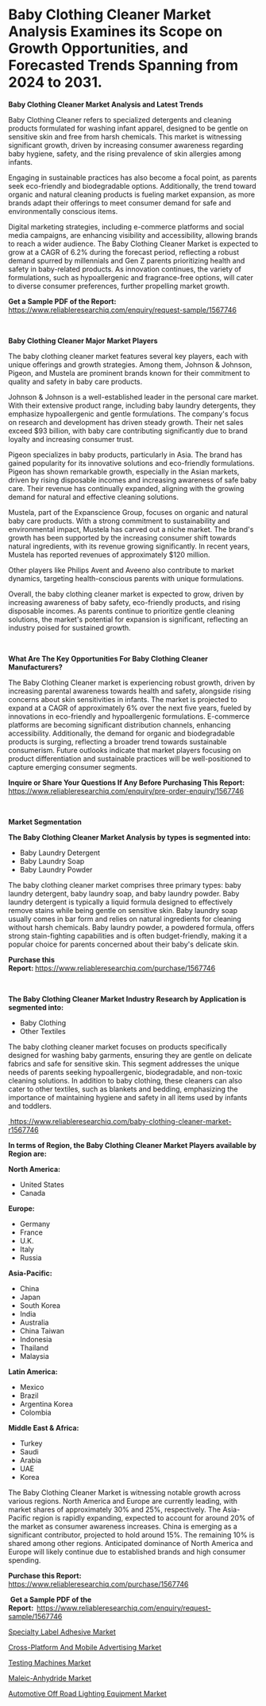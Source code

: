 <p><h1>Baby Clothing Cleaner Market Analysis Examines its Scope on Growth Opportunities, and Forecasted Trends Spanning from 2024 to 2031.</h1></p><p><strong>Baby Clothing Cleaner Market Analysis and Latest Trends</strong></p>
<p><p>Baby Clothing Cleaner refers to specialized detergents and cleaning products formulated for washing infant apparel, designed to be gentle on sensitive skin and free from harsh chemicals. This market is witnessing significant growth, driven by increasing consumer awareness regarding baby hygiene, safety, and the rising prevalence of skin allergies among infants. </p><p>Engaging in sustainable practices has also become a focal point, as parents seek eco-friendly and biodegradable options. Additionally, the trend toward organic and natural cleaning products is fueling market expansion, as more brands adapt their offerings to meet consumer demand for safe and environmentally conscious items. </p><p>Digital marketing strategies, including e-commerce platforms and social media campaigns, are enhancing visibility and accessibility, allowing brands to reach a wider audience. The Baby Clothing Cleaner Market is expected to grow at a CAGR of 6.2% during the forecast period, reflecting a robust demand spurred by millennials and Gen Z parents prioritizing health and safety in baby-related products. As innovation continues, the variety of formulations, such as hypoallergenic and fragrance-free options, will cater to diverse consumer preferences, further propelling market growth.</p></p>
<p><strong>Get a Sample PDF of the Report:&nbsp;</strong> <a href="https://www.reliableresearchiq.com/enquiry/request-sample/1567746">https://www.reliableresearchiq.com/enquiry/request-sample/1567746</a></p>
<p>&nbsp;</p>
<p><strong>Baby Clothing Cleaner Major Market Players</strong></p>
<p><p>The baby clothing cleaner market features several key players, each with unique offerings and growth strategies. Among them, Johnson & Johnson, Pigeon, and Mustela are prominent brands known for their commitment to quality and safety in baby care products.</p><p>Johnson & Johnson is a well-established leader in the personal care market. With their extensive product range, including baby laundry detergents, they emphasize hypoallergenic and gentle formulations. The company's focus on research and development has driven steady growth. Their net sales exceed $93 billion, with baby care contributing significantly due to brand loyalty and increasing consumer trust.</p><p>Pigeon specializes in baby products, particularly in Asia. The brand has gained popularity for its innovative solutions and eco-friendly formulations. Pigeon has shown remarkable growth, especially in the Asian markets, driven by rising disposable incomes and increasing awareness of safe baby care. Their revenue has continually expanded, aligning with the growing demand for natural and effective cleaning solutions.</p><p>Mustela, part of the Expanscience Group, focuses on organic and natural baby care products. With a strong commitment to sustainability and environmental impact, Mustela has carved out a niche market. The brand's growth has been supported by the increasing consumer shift towards natural ingredients, with its revenue growing significantly. In recent years, Mustela has reported revenues of approximately $120 million.</p><p>Other players like Philips Avent and Aveeno also contribute to market dynamics, targeting health-conscious parents with unique formulations.</p><p>Overall, the baby clothing cleaner market is expected to grow, driven by increasing awareness of baby safety, eco-friendly products, and rising disposable incomes. As parents continue to prioritize gentle cleaning solutions, the market's potential for expansion is significant, reflecting an industry poised for sustained growth.</p></p>
<p>&nbsp;</p>
<p><strong>What Are The Key Opportunities For Baby Clothing Cleaner Manufacturers?</strong></p>
<p><p>The Baby Clothing Cleaner market is experiencing robust growth, driven by increasing parental awareness towards health and safety, alongside rising concerns about skin sensitivities in infants. The market is projected to expand at a CAGR of approximately 6% over the next five years, fueled by innovations in eco-friendly and hypoallergenic formulations. E-commerce platforms are becoming significant distribution channels, enhancing accessibility. Additionally, the demand for organic and biodegradable products is surging, reflecting a broader trend towards sustainable consumerism. Future outlooks indicate that market players focusing on product differentiation and sustainable practices will be well-positioned to capture emerging consumer segments.</p></p>
<p><strong>Inquire or Share Your Questions If Any Before Purchasing This Report:</strong> <a href="https://www.reliableresearchiq.com/enquiry/pre-order-enquiry/1567746">https://www.reliableresearchiq.com/enquiry/pre-order-enquiry/1567746</a></p>
<p>&nbsp;</p>
<p><strong>Market Segmentation</strong></p>
<p><strong>The Baby Clothing Cleaner Market Analysis by types is segmented into:</strong></p>
<p><ul><li>Baby Laundry Detergent</li><li>Baby Laundry Soap</li><li>Baby Laundry Powder</li></ul></p>
<p><p>The baby clothing cleaner market comprises three primary types: baby laundry detergent, baby laundry soap, and baby laundry powder. Baby laundry detergent is typically a liquid formula designed to effectively remove stains while being gentle on sensitive skin. Baby laundry soap usually comes in bar form and relies on natural ingredients for cleaning without harsh chemicals. Baby laundry powder, a powdered formula, offers strong stain-fighting capabilities and is often budget-friendly, making it a popular choice for parents concerned about their baby's delicate skin.</p></p>
<p><strong>Purchase this Report:&nbsp;</strong><a href="https://www.reliableresearchiq.com/purchase/1567746">https://www.reliableresearchiq.com/purchase/1567746</a></p>
<p>&nbsp;</p>
<p><strong>The Baby Clothing Cleaner Market Industry Research by Application is segmented into:</strong></p>
<p><ul><li>Baby Clothing</li><li>Other Textiles</li></ul></p>
<p><p>The baby clothing cleaner market focuses on products specifically designed for washing baby garments, ensuring they are gentle on delicate fabrics and safe for sensitive skin. This segment addresses the unique needs of parents seeking hypoallergenic, biodegradable, and non-toxic cleaning solutions. In addition to baby clothing, these cleaners can also cater to other textiles, such as blankets and bedding, emphasizing the importance of maintaining hygiene and safety in all items used by infants and toddlers.</p></p>
<p><a href="https://www.reliableresearchiq.com/baby-clothing-cleaner-market-r1567746">&nbsp;https://www.reliableresearchiq.com/baby-clothing-cleaner-market-r1567746</a></p>
<p><strong>In terms of Region, the Baby Clothing Cleaner Market Players available by Region are:</strong></p>
<p>
    <p> <strong> North America: </strong>
        <ul>
            <li>United States</li>
            <li>Canada</li>
        </ul>
        </p> 
    <p> <strong> Europe: </strong>
        <ul>
            <li>Germany</li>
            <li>France</li>
            <li>U.K.</li>
            <li>Italy</li>
            <li>Russia</li>
        </ul>
        </p> 
    <p> <strong> Asia-Pacific: </strong>
        <ul>
            <li>China</li>
            <li>Japan</li>
            <li>South Korea</li>
            <li>India</li>
            <li>Australia</li>
            <li>China Taiwan</li>
            <li>Indonesia</li>
            <li>Thailand</li>
            <li>Malaysia</li>
        </ul>
        </p> 
    <p> <strong> Latin America: </strong>
        <ul>
            <li>Mexico</li>
            <li>Brazil</li>
            <li>Argentina Korea</li>
            <li>Colombia</li>
        </ul>
        </p> 
    <p> <strong> Middle East & Africa: </strong>
        <ul>
            <li>Turkey</li>
            <li>Saudi</li>
            <li>Arabia</li>
            <li>UAE</li>
            <li>Korea</li>
        </ul>
    </p>
    </p>
<p><p>The Baby Clothing Cleaner Market is witnessing notable growth across various regions. North America and Europe are currently leading, with market shares of approximately 30% and 25%, respectively. The Asia-Pacific region is rapidly expanding, expected to account for around 20% of the market as consumer awareness increases. China is emerging as a significant contributor, projected to hold around 15%. The remaining 10% is shared among other regions. Anticipated dominance of North America and Europe will likely continue due to established brands and high consumer spending.</p></p>
<p><strong>Purchase this Report: </strong><a href="https://www.reliableresearchiq.com/purchase/1567746">https://www.reliableresearchiq.com/purchase/1567746</a></p>
<p>&nbsp;<strong>Get a Sample PDF of the Report:&nbsp;&nbsp;</strong><a href="https://www.reliableresearchiq.com/enquiry/request-sample/1567746">https://www.reliableresearchiq.com/enquiry/request-sample/1567746</a></p>
<p><strong></strong></p>
<p><p><a href="https://github.com/RogerBennett414/Market-Research-Report-List-1/blob/main/specialty-label-adhesive-market.md">Specialty Label Adhesive Market</a></p><p><a href="https://medium.com/@daviyvette/global-cross-platform-and-mobile-advertising-market-focus-on-product-type-content-aabfd3b50e45?postPublishedType=repub">Cross-Platform And Mobile Advertising Market</a></p><p><a href="https://www.linkedin.com/pulse/testing-machines-market-trends-regional-insights-forecasted-vpwkf?trackingId=g923XV0IT8aUyHAse3KRcg%3D%3D">Testing Machines Market</a></p><p><a href="https://medium.com/@daviyvette/why-should-you-invest-in-maleic-anhydride-8ae6e226ad95?postPublishedType=repub">Maleic-Anhydride Market</a></p><p><a href="https://issuu.com/reportprime-2/docs/automotive-off-road-lighting-equipm_2cf5c64385258b">Automotive Off Road Lighting Equipment Market</a></p></p>